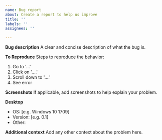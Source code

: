 ```yaml
---
name: Bug report
about: Create a report to help us improve
title: ''
labels: ''
assignees: ''

---
```


**Bug description**
A clear and concise description of what the bug is.

**To Reproduce**
Steps to reproduce the behavior:
1. Go to '...'
2. Click on '....'
3. Scroll down to '....'
4. See error

**Screenshots**
If applicable, add screenshots to help explain your problem.

**Desktop**
 - OS: [e.g. Windows 10 1709]
 - Version: [e.g. 0.1]
 - Other: 

**Additional context**
Add any other context about the problem here.
